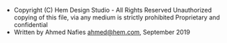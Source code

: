  * Copyright (C) Hem Design Studio - All Rights Reserved
 Unauthorized copying of this file, via any medium is strictly prohibited
 Proprietary and confidential
 * Written by Ahmed Nafies <ahmed@hem.com>, September 2019
 